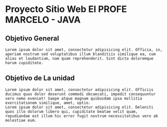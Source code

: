 # Proyecto Sitio Web El PROFE MARCELO - JAVA
## Objetivo General
	Lorem ipsum dolor sit amet, consectetur adipisicing elit. Officia, in, aperiam nostrum sed voluptatibus illum blanditiis similique ea, cum alias et laudantium, nam quam reprehenderit. Sint dicta doloremque harum cupiditate.
## Objetivo de La unidad
	Lorem ipsum dolor sit amet, consectetur adipisicing elit. Officiis ducimus quas dolor deserunt commodi obcaecati, impedit consequuntur vero nemo eveniet! Saepe atque magnam quibusdam ipsa mollitia exercitationem similique, amet, optio.
	Lorem ipsum dolor sit amet, consectetur adipisicing elit. Deleniti quos illo dolorum libero qui, cupiditate beatae velit quam, repudiandae est illum hic error fugit nostrum necessitatibus vero ab molestiae eum.

